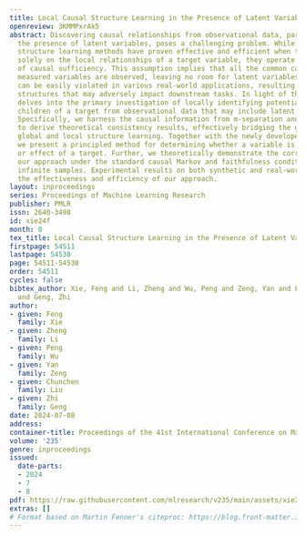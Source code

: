 ```yaml
---
title: Local Causal Structure Learning in the Presence of Latent Variables
openreview: 3KMMPxrAk5
abstract: Discovering causal relationships from observational data, particularly in
  the presence of latent variables, poses a challenging problem. While current local
  structure learning methods have proven effective and efficient when the focus lies
  solely on the local relationships of a target variable, they operate under the assumption
  of causal sufficiency. This assumption implies that all the common causes of the
  measured variables are observed, leaving no room for latent variables. Such a premise
  can be easily violated in various real-world applications, resulting in inaccurate
  structures that may adversely impact downstream tasks. In light of this, our paper
  delves into the primary investigation of locally identifying potential parents and
  children of a target from observational data that may include latent variables.
  Specifically, we harness the causal information from m-separation and V-structures
  to derive theoretical consistency results, effectively bridging the gap between
  global and local structure learning. Together with the newly developed stop rules,
  we present a principled method for determining whether a variable is a direct cause
  or effect of a target. Further, we theoretically demonstrate the correctness of
  our approach under the standard causal Markov and faithfulness conditions, with
  infinite samples. Experimental results on both synthetic and real-world data validate
  the effectiveness and efficiency of our approach.
layout: inproceedings
series: Proceedings of Machine Learning Research
publisher: PMLR
issn: 2640-3498
id: xie24f
month: 0
tex_title: Local Causal Structure Learning in the Presence of Latent Variables
firstpage: 54511
lastpage: 54530
page: 54511-54530
order: 54511
cycles: false
bibtex_author: Xie, Feng and Li, Zheng and Wu, Peng and Zeng, Yan and Liu, Chunchen
  and Geng, Zhi
author:
- given: Feng
  family: Xie
- given: Zheng
  family: Li
- given: Peng
  family: Wu
- given: Yan
  family: Zeng
- given: Chunchen
  family: Liu
- given: Zhi
  family: Geng
date: 2024-07-08
address:
container-title: Proceedings of the 41st International Conference on Machine Learning
volume: '235'
genre: inproceedings
issued:
  date-parts:
  - 2024
  - 7
  - 8
pdf: https://raw.githubusercontent.com/mlresearch/v235/main/assets/xie24f/xie24f.pdf
extras: []
# Format based on Martin Fenner's citeproc: https://blog.front-matter.io/posts/citeproc-yaml-for-bibliographies/
---
```

